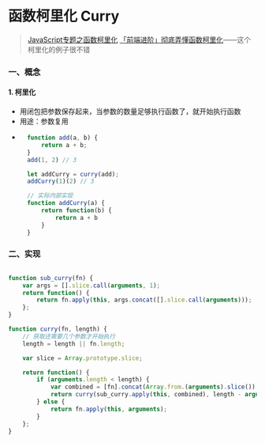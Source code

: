 # 函数柯里化 Curry
> [JavaScript专题之函数柯里化](https://github.com/mqyqingfeng/Blog/issues/42)
> [「前端进阶」彻底弄懂函数柯里化](https://juejin.cn/post/6844903882208837645)——这个柯里化的例子很不错
### 一、概念
#### 1. 柯里化
- 用闭包把参数保存起来，当参数的数量足够执行函数了，就开始执行函数
- 用途：参数复用
- ```js
    function add(a, b) {
        return a + b;
    }
    add(1, 2) // 3

    let addCurry = curry(add);
    addCurry(1)(2) // 3

    // 实际内部实现
    function addCurry(a) {
        return function(b) {
            return a + b
        }
    }

    ```  

### 二、实现
```javascript

function sub_curry(fn) {
    var args = [].slice.call(arguments, 1);
    return function() {
        return fn.apply(this, args.concat([].slice.call(arguments)));
    };
}

function curry(fn, length) {
    // 获取还需要几个参数才开始执行
    length = length || fn.length;

    var slice = Array.prototype.slice;

    return function() {
        if (arguments.length < length) {
            var combined = [fn].concat(Array.from.(arguments).slice());
            return curry(sub_curry.apply(this, combined), length - arguments.length);
        } else {
            return fn.apply(this, arguments);
        }
    };
}
```